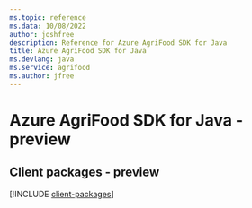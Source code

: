 ```yaml
---
ms.topic: reference
ms.data: 10/08/2022
author: joshfree
description: Reference for Azure AgriFood SDK for Java
title: Azure AgriFood SDK for Java
ms.devlang: java
ms.service: agrifood
ms.author: jfree
---
```

# Azure AgriFood SDK for Java - preview

## Client packages - preview
[!INCLUDE [client-packages](agrifood-client-index.md)]